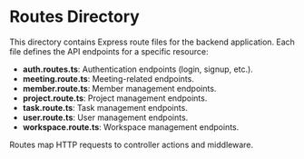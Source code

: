 # Routes Directory

This directory contains Express route files for the backend application. Each file defines the API endpoints for a specific resource:

- **auth.routes.ts**: Authentication endpoints (login, signup, etc.).
- **meeting.route.ts**: Meeting-related endpoints.
- **member.route.ts**: Member management endpoints.
- **project.route.ts**: Project management endpoints.
- **task.route.ts**: Task management endpoints.
- **user.route.ts**: User management endpoints.
- **workspace.route.ts**: Workspace management endpoints.

Routes map HTTP requests to controller actions and middleware. 